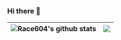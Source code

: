 ### Hi there 👋

<!--
**race604/race604** is a ✨ _special_ ✨ repository because its `README.md` (this file) appears on your GitHub profile.

Here are some ideas to get you started:

- 🔭 I’m currently working on ...
- 🌱 I’m currently learning ...
- 👯 I’m looking to collaborate on ...
- 🤔 I’m looking for help with ...
- 💬 Ask me about ...
- 📫 How to reach me: ...
- 😄 Pronouns: ...
- ⚡ Fun fact: ...
-->

| <img align="center" src="https://github-readme-stats.vercel.app/api?username=race604&show_icons=true&include_all_commits=true&theme=buefy&hide_border=true" alt="Race604's github stats" /> | <img align="center" src="https://github-readme-stats.vercel.app/api/top-langs/?username=race604&exclude_repo=cs231n-assignments&layout=compact&theme=buefy&hide_border=true" /> |
| ------------- | ------------- |

